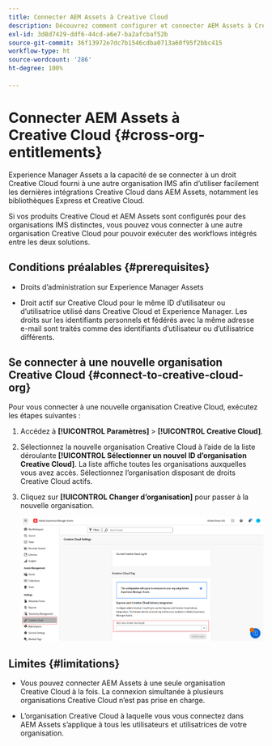 ```yaml
---
title: Connecter AEM Assets à Creative Cloud
description: Découvrez comment configurer et connecter AEM Assets à Creative Cloud. Connectez-vous à un droit Creative Cloud fourni à une autre organisation IMS afin d’utiliser facilement les dernières intégrations Creative Cloud dans AEM Assets, notamment les bibliothèques Express et Creative Cloud.
exl-id: 3d8d7429-ddf6-44cd-a6e7-ba2afcbaf52b
source-git-commit: 36f13972e7dc7b1546cdba0713a60f95f2bbc415
workflow-type: ht
source-wordcount: '286'
ht-degree: 100%

---
```


# Connecter AEM Assets à Creative Cloud  {#cross-org-entitlements}

Experience Manager Assets a la capacité de se connecter à un droit Creative Cloud fourni à une autre organisation IMS afin d’utiliser facilement les dernières intégrations Creative Cloud dans AEM Assets, notamment les bibliothèques Express et Creative Cloud.

Si vos produits Creative Cloud et AEM Assets sont configurés pour des organisations IMS distinctes, vous pouvez vous connecter à une autre organisation Creative Cloud pour pouvoir exécuter des workflows intégrés entre les deux solutions.

## Conditions préalables {#prerequisites}

* Droits d’administration sur Experience Manager Assets

* Droit actif sur Creative Cloud pour le même ID d’utilisateur ou d’utilisatrice utilisé dans Creative Cloud et Experience Manager. Les droits sur les identifiants personnels et fédérés avec la même adresse e-mail sont traités comme des identifiants d’utilisateur ou d’utilisatrice différents.

## Se connecter à une nouvelle organisation Creative Cloud {#connect-to-creative-cloud-org}

Pour vous connecter à une nouvelle organisation Creative Cloud, exécutez les étapes suivantes :

1. Accédez à **[!UICONTROL Paramètres]** > **[!UICONTROL Creative Cloud]**.

1. Sélectionnez la nouvelle organisation Creative Cloud à l’aide de la liste déroulante **[!UICONTROL Sélectionner un nouvel ID d’organisation Creative Cloud]**. La liste affiche toutes les organisations auxquelles vous avez accès. Sélectionnez l’organisation disposant de droits Creative Cloud actifs.

1. Cliquez sur **[!UICONTROL Changer d’organisation]** pour passer à la nouvelle organisation.

   ![Droits inter-organisations](assets/cross-org-entitlements.png)

## Limites {#limitations}

* Vous pouvez connecter AEM Assets à une seule organisation Creative Cloud à la fois. La connexion simultanée à plusieurs organisations Creative Cloud n’est pas prise en charge.

* L’organisation Creative Cloud à laquelle vous vous connectez dans AEM Assets s’applique à tous les utilisateurs et utilisatrices de votre organisation.
